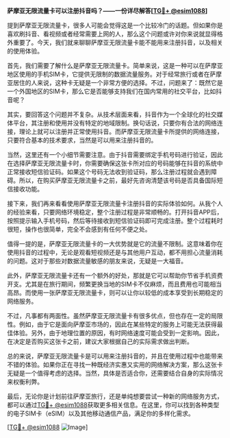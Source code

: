 **萨摩亚无限流量卡可以注册抖音吗？——一份详尽解答[[TG💪+ @esim1088](https://t.me/s/esim1088)]**

提到萨摩亚无限流量卡，很多人可能会觉得这是一个比较冷门的话题。但如果你是喜欢刷抖音、看视频或者经常需要上网的人，那么这个问题或许对你来说就显得格外重要了。今天，我们就来聊聊萨摩亚无限流量卡能不能用来注册抖音，以及相关的使用体验。

首先，我们需要了解什么是萨摩亚无限流量卡。简单来说，这是一种可以在萨摩亚地区使用的手机SIM卡，它提供无限制的数据流量服务。对于经常旅行或者在萨摩亚居住的人来说，这种卡无疑是一个非常方便的选择。不过，问题来了：既然它是一个外国地区的SIM卡，那么它是否能够支持我们在国内常用的社交平台，比如抖音呢？

其实，要回答这个问题并不复杂。从技术层面来看，抖音作为一个全球化的社交媒体平台，其注册和使用并没有特定的地域限制。换句话说，只要你有合法的网络连接，理论上就可以注册并正常使用抖音。而萨摩亚无限流量卡所提供的网络连接，只要符合基本的技术要求，当然是可以用来注册抖音的。

当然，这里还有一个小细节需要注意。由于抖音需要绑定手机号码进行验证，因此在选择萨摩亚无限流量卡时，你需要确保这张卡所对应的号码能够在抖音的系统中正常接收短信验证码。如果这个号码无法收到验证码，那么注册过程就会遇到障碍。所以，在购买萨摩亚无限流量卡之前，最好先咨询清楚该号码是否具备国际短信接收功能。

接下来，我们再来看看使用萨摩亚无限流量卡注册抖音的实际体验如何。从我个人的经验来看，只要网络环境稳定，整个注册过程是非常顺畅的。打开抖音APP后，按照提示输入手机号码，然后等待接收到短信验证码即可完成注册。整个过程耗时很短，操作也很简单，完全不会感到有任何不便之处。

值得一提的是，萨摩亚无限流量卡的一大优势就是它的流量不限制。这意味着你在使用抖音的过程中，无论是观看短视频还是与其他用户互动，都不用担心流量消耗的问题。这对于那些对数据流量敏感的朋友来说，无疑是一大福音。

此外，萨摩亚无限流量卡还有一个额外的好处，那就是它可以帮助你节省手机资费开支。尤其是在旅行期间，频繁更换当地的SIM卡不仅麻烦，而且费用也可能相当高昂。而使用一张萨摩亚无限流量卡，则可以让你以较低的成本享受到长期稳定的网络服务。

不过，凡事都有两面性。虽然萨摩亚无限流量卡有很多优点，但也存在一定的局限性。例如，由于它是面向萨摩亚市场的，因此在某些特定的服务上可能无法获得最佳体验。另外，由于地理位置的原因，有时网络速度可能会受到一定影响。因此，在决定是否购买这张卡之前，建议大家根据自己的实际需求做出判断。

总的来说，萨摩亚无限流量卡是可以用来注册抖音的，并且在使用过程中也能带来不错的体验。如果你正在寻找一种既经济实惠又实用的网络解决方案，那么这张卡无疑是一个值得考虑的选择。当然，具体是否适合你，还需要结合自身的实际情况来权衡利弊。

最后，无论你是计划前往萨摩亚旅行，还是单纯想要尝试一种新的网络服务方式，都可以通过[TG💪+ @esim1088](https://t.me/s/esim1088)获取更多相关信息。在这里，你可以找到各种类型的电子SIM卡（eSIM）以及其他移动通信产品，满足你的多样化需求。

[[TG💪+ @esim1088](https://t.me/s/esim1088) ![Image](https://i.postimg.cc/4NQfJmqS/Snipaste-2025-05-13-00-14-12.png)]
